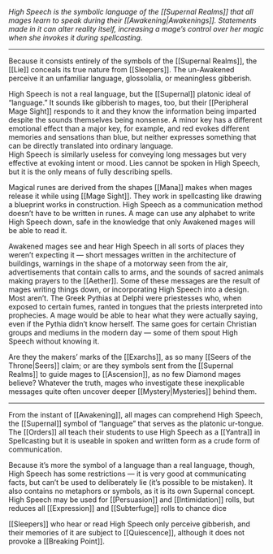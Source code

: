 
_High Speech is the symbolic language of the [[Supernal Realms]] that all mages learn to speak during their [[Awakening|Awakenings]]. Statements made in it can alter reality itself, increasing a mage’s control over her magic when she invokes it during spellcasting._

---

Because it consists entirely of the symbols of the [[Supernal Realms]], the [[Lie]] conceals its true nature from [[Sleepers]]. The un-Awakened perceive it an unfamiliar language, glossolalia, or meaningless gibberish.

High Speech is not a real language, but the [[Supernal]] platonic ideal of “language.” It sounds like gibberish to mages, too, but their [[Peripheral Mage Sight]] responds to it and they know the information being imparted despite the sounds themselves being nonsense. A minor key has a different emotional effect than a major key, for example, and red evokes different memories and sensations than blue, but neither expresses something that can be directly translated into ordinary language.\
High Speech is similarly useless for conveying long messages but very effective at evoking intent or mood. Lies cannot be spoken in High Speech, but it is the only means of fully describing spells.

Magical runes are derived from the shapes [[Mana]] makes when mages release it while using [[Mage Sight]]. They work in spellcasting like drawing a blueprint works in construction. High Speech as a communication method doesn’t have to be written in runes. A mage can use any alphabet to write High Speech down, safe in the knowledge that only Awakened mages will be able to read it.

Awakened mages see and hear High Speech in all sorts of places they weren’t expecting it — short messages written in the architecture of buildings, warnings in the shape of a motorway seen from the air, advertisements that contain calls to arms, and the sounds of sacred animals making prayers to the [[Aether]]. Some of these messages are the result of mages writing things down, or incorporating High Speech into a design.\
Most aren’t. The Greek Pythias at Delphi were priestesses who, when exposed to certain fumes, ranted in tongues that the priests interpreted into prophecies. A mage would be able to hear what they were actually saying, even if the Pythia didn’t know herself. The same goes for certain Christian groups and mediums in the modern day — some of them spout High Speech without knowing it.

Are they the makers’ marks of the [[Exarchs]], as so many [[Seers of the Throne|Seers]] claim; or are they symbols sent from the [[Supernal Realms]] to guide mages to [[Ascension]], as no few Diamond mages believe? Whatever the truth, mages who investigate these inexplicable messages quite often uncover deeper [[Mystery|Mysteries]] behind them.

---

From the instant of [[Awakening]], all mages can comprehend High Speech, the [[Supernal]] symbol of “language” that serves as the platonic ur-tongue. The [[Orders]] all teach their students to use High Speech as a [[Yantra]] in Spellcasting but it is useable in spoken and written form as a crude form of communication. 

Because it’s more the symbol of a language than a real language, though, High Speech has some restrictions — it is very good at communicating facts, but can’t be used to deliberately lie (it’s possible to be mistaken). It also contains no metaphors or symbols, as it is its own Supernal concept. High Speech may be used for [[Persuasion]] and [[Intimidation]] rolls, but reduces all [[Expression]] and [[Subterfuge]] rolls to chance dice

[[Sleepers]] who hear or read High Speech only perceive gibberish, and their memories of it are subject to [[Quiescence]], although it does not provoke a [[Breaking Point]].